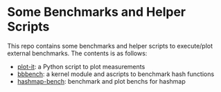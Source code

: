 # Some Benchmarks and Helper Scripts

This repo contains some benchmarks and helper scripts to execute/plot external
benchmarks. The contents is as follows:

  * [plot-it](./plot-it): a Python script to plot measurements
  * [bbbench](./bbbench): a kernel module and ascripts to benchmark hash functions
  * [hashmap-bench](./hashmap-bench): benchmark and plot benchs for hashmap
